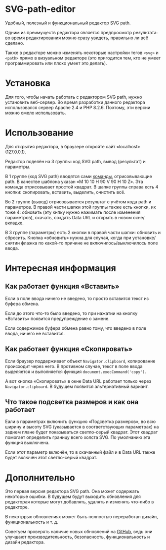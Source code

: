 # SVG-path-editor
Удобный, полезный и функциональный редактор SVG path.

Одним из преимуществ редактора является предпросмотр результата: во время редактирования можно сразу увидеть, правильно ли всё сделано.

Также в редакторе можно изменять некоторые настройки тегов `<svg>` и `<path>` прямо в визуальном редакторе (это пригодится тем, кто не умеет программировать или плохо умеет это делать).

# Установка
Для того, чтобы начать работать с редактором SVG path, нужно установить веб-сервер. Во время разработки данного редактора использовался сервер Apache 2.4 и PHP 8.2.6. Поэтому, эти версии можно смело использовать.

# Использование
Для открытия редактора, в браузере откройте сайт «localhost» (127.0.0.1).

Редактор поделён на 3 группы: код SVG path, вывод (результат) и параметры.

В 1 группе (код SVG path) вводятся сами [команды](https://developer.mozilla.org/ru/docs/Web/SVG/Tutorial), отрисовывающие path. В качестве шаблона указан «M 10 10 H 90 V 90 H 10 Z». Эта команда отрисовывает простой квадрат. В шапке группы справа есть 4 кнопки: скопировать, вставить, выделить, очистить всё.

Во 2 группе (вывод) отрисовывается результат с учётом кода path и параметров. В правой части шапки этой группы также есть кнопки, их тоже 4: обновить (эту кнпку нужно нажимать после изменения параметров), скачать, создать Data URL и открыть в новом окне/вкладке.

В 3 группе (параметры) есть 2 кнопки в правой части шапки: обновить и сбросить. Кнопка «обновить» нужна для случая, когда при установке/снятии флажка по какой-то причине не включилось/выключилось поле ввода.

# Интересная информация
## Как работает функция «Вставить»
Если в поле ввода ничего не введено, то просто вставится текст из буфера обмена.

Если до этого что-то было введено, то при нажатии на кнопку «Вставить» появится предупреждение о замене.

Если содержимое буфера обмена равно тому, что введено в поле ввода, ничего не вставится.

## Как работает функция «Скопировать»

Если браузер поддерживает объект `Navigator.clipboard`, копирование происходит через него. В противном случае, текст в поле ввода выделяется и выполняется функция `document.execCommand('copy')`.

А вот кнопка «Скопировать» в окне Data URL работает только через `Navigator.clipboard`. В будущем появится альтернативный вариант.

## Что такое подсветка размеров и как она работает

Еали в параметрах включить функцию «Подсветка размеров», во всю ширину и высоту SVG (указывается в соответствующих параметрах) на заднем плане будет показываться светло-серый квадрат. Этот квадрат помогает определить границу всего холста SVG. По умолчанию эта функция выключена.

Если этот параметр включён, то в скачанный файл и в Data URL также будет включён этот светло-серый квадрат.

# Дополнительно
Это первая версия редактора SVG path. Она может содержать некоторые ошибки. В будущем будут выходить обновления для редакторая которые могут добавлять, удалять и изменять что-либо в редакторе.

В некотррых обновлениях может быть полностью переработан дизайн, функциональность и т. д.

Советуем проверять наличие новых обновлений на [GitHub](https://github.com/App327/SVG-path-editor), ведь они улучшают производительность, безопасность, функциональность и дизайн редактора.
